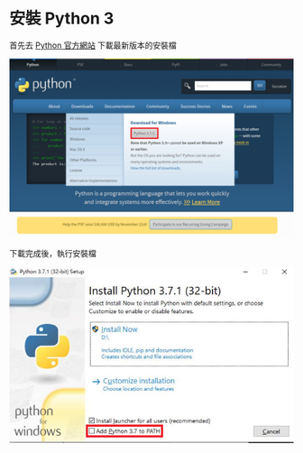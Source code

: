 # 安裝 Python 3

首先去 [Python 官方網站](https://www.python.org/) 下載最新版本的安裝檔

![](Image/Image01.png) 

下載完成後，執行安裝檔

![](Image/Image02.png) 

